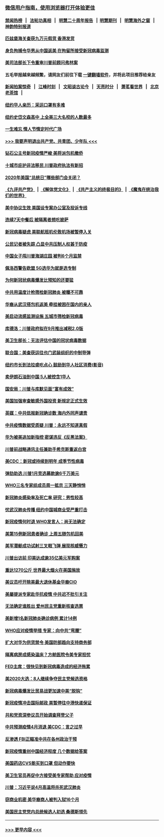 ### [微信用户指南，使用浏览器打开体验更佳](https://github.com/gfw-breaker/banned-news1/blob/master/indexes/wechat-guide.md?t=0)
#### [禁闻热榜](热点新闻.md?t=0)  &nbsp;&nbsp;|&nbsp;&nbsp; [法轮功真相](https://github.com/gfw-breaker/truth/blob/master/README.md?t=0) &nbsp;&nbsp;|&nbsp;&nbsp; [明慧二十周年报告](https://github.com/gfw-breaker/mh-reports/blob/master/README.md?t=0) &nbsp;&nbsp;|&nbsp;&nbsp;[明慧期刊](https://github.com/gfw-breaker/mh-qikan) &nbsp;&nbsp;|&nbsp;&nbsp; [明慧海外之窗](https://github.com/gfw-breaker/mh-news/blob/master/README.md?t=0) &nbsp;&nbsp;|&nbsp;&nbsp; [神韵特别报道](https://github.com/gfw-breaker/mh-news/blob/master/shenyun.md?t=0)
#### [匹兹堡海关查获九万元假货 香港发货](../pages/nsc412/n11870716.md?t=02151733) 
#### [身负拘捕令华男从中国返美  在拘留所接受新冠病毒监测](../pages/nsc412/n11870710.md?t=02151733) 
#### [美司法部长下令重审川普前顾问弗林案](../pages/nsc412/n11870258.md?t=02151733) 
#### 五毛举报越来越频繁，请网友们前往下载 [一键翻墙软件](https://github.com/gfw-breaker/ssr-accounts)，并将此项目推荐给亲友
#### [新闻拍案惊奇](https://github.com/gfw-breaker/banned-news1/blob/master/pages/link4.md) &nbsp;&nbsp;|&nbsp;&nbsp; [江峰时刻](https://github.com/gfw-breaker/banned-news1/blob/master/pages/link4.md) &nbsp;&nbsp;|&nbsp;&nbsp; [文昭谈古论今](https://github.com/gfw-breaker/banned-news1/blob/master/pages/link4.md) &nbsp;&nbsp;|&nbsp;&nbsp; [天亮时分](https://github.com/gfw-breaker/banned-news1/blob/master/pages/link4.md) &nbsp;&nbsp;|&nbsp;&nbsp; [萧茗看世界](https://github.com/gfw-breaker/banned-news1/blob/master/pages/link4.md) &nbsp;&nbsp;|&nbsp;&nbsp; [北京老茶馆](https://github.com/gfw-breaker/banned-news1/blob/master/pages/link4.md) &nbsp;&nbsp;|&nbsp;&nbsp; 
#### [纽约华人亲历：采运口罩有多难](../pages/nsc412/n11870531.md?t=02151733) 
#### [纽约史岱文森高中  上全美三大名校的人数最多](../pages/nsc412/n11870557.md?t=02151733) 
#### [一生难忘 情人节情定时代广场](../pages/nsc412/n11870536.md?t=02151733) 
#### [>>> 我要声明退出共产党、共青团、少年队 <<<](https://github.com/begood0513/goodnews/blob/master/quit/letter.md) 
#### [钻石公主号新冠疫情严峻 美将派包机撤侨](../pages/nsc412/n11870505.md?t=02151733) 
#### [十城市庇护非法移民 川普政府执法有新招](../pages/nsc412/n11870410.md?t=02151733) 
#### [2020年美国“总统日”哪些部门会关闭？](../pages/nsc412/n11870148.md?t=02151733) 
#### [《九评共产党》](https://github.com/begood0513/9ping.md/blob/master/README.md) &nbsp;|&nbsp; [《解体党文化》](../../../../jtdwh.md/blob/master/README.md)  &nbsp;|&nbsp; [《共产主义的终极目的》](../../../../gczydzjmd.md/blob/master/README.md) &nbsp;|&nbsp; [《魔鬼在统治我们的世界》](../../../../mgztzwmdsj.md/blob/master/README.md) 
#### [美中协议生效 美国设专案办公室及投诉专线](../pages/nsc412/n11870266.md?t=02151733) 
#### [连续7天中餐后 被隔离者想吃披萨](../pages/nsc412/n11870243.md?t=02151733) 
#### [新冠病毒疑虑 美联航班机伦敦机场被暂停入关](../pages/nsc412/n11870015.md?t=02151733) 
#### [公民记者被失踪 凸显中共压制人权甚于防疫](../pages/nsc412/n11870042.md?t=02151733) 
#### [中国女子闯川普海湖庄园 被判6个月监禁](../pages/nsc412/n11869919.md?t=02151733) 
#### [佩洛西警告欧盟 5G选华为就是选专制](../pages/nsc412/n11869898.md?t=02151733) 
#### [为何新冠状病毒爆发比预知的还要猛](../pages/nsc412/n11869828.md?t=02151733) 
#### [中共用温度计枪筛检新冠肺炎 被曝不可靠](../pages/nsc412/n11869707.md?t=02151733) 
#### [华裔从武汉搭包机返美 牵挂被困在国内的亲人](../pages/nsc412/n11869711.md?t=02151733) 
#### [美启动流感监测设施 五城市筛检新冠病毒](../pages/nsc412/n11869689.md?t=02151733) 
#### [库德洛：川普政府拟在9月推出减税2.0版](../pages/nsc412/n11869627.md?t=02151733) 
#### [美卫生部长：无法评估中国的冠状病毒数据](../pages/nsc412/n11869301.md?t=02151733) 
#### [联合国：美查获运往也门武装组织的中制导弹](../pages/nsc412/n11868677.md?t=02151733) 
#### [纽约市长到法拉盛吃点心  鼓励到华人社区消费(影音)](../pages/nsc412/n11868197.md?t=02151733) 
#### [卖伊朗石油到中国  5人被控含1华人](../pages/nsc412/n11867988.md?t=02151733) 
#### [国安局：川普与库默见面“富有成效”](../pages/nsc412/n11867976.md?t=02151733) 
#### [美国加强审查敏感外国投资 新规定正式生效](../pages/nsc412/n11868041.md?t=02151733) 
#### [英媒：中共低报新冠确诊数 海内外同声谴责](../pages/nsc412/n11867421.md?t=02151733) 
#### [中共疫情数据受质疑 川普：永远不知道真假](../pages/nsc412/n11867195.md?t=02151733) 
#### [华为被美追加新指控 密谋违反《反黑法案》](../pages/nsc412/n11867191.md?t=02151733) 
#### [川普前战略通讯主任兼助手希克斯重返白宫](../pages/nsc412/n11867104.md?t=02151733) 
#### [美CDC：新冠或持续到明年 成季节性病毒](../pages/nsc412/n11867279.md?t=02151733) 
#### [弹劾助选 川普1月竞选募款逾6千万美元](../pages/nsc412/n11866950.md?t=02151733) 
#### [WHO三名专家组成员周一抵京 三天静悄悄](../pages/nsc412/n11866947.md?t=02151733) 
#### [新冠肺炎感染率及死亡率 研究：男性较高](../pages/nsc412/n11866956.md?t=02151733) 
#### [忧武汉肺炎传播 纽约中国城商业受严重打击](../pages/nsc412/n11866902.md?t=02151733) 
#### [新冠疫情何时退 WHO发言人：尚无法确定](../pages/nsc412/n11866864.md?t=02151733) 
#### [美第15例新冠患者确诊 上周五随包机回美](../pages/nsc412/n11866852.md?t=02151733) 
#### [美军潜艇成功试射三叉戟飞弹 展现核威慑力](../pages/nsc412/n11866046.md?t=02151733) 
#### [川普出访前 印美达成逾35亿美元军购案](../pages/nsc412/n11865444.md?t=02151733) 
#### [重达1270公斤 世界最大烟火在美国施放](../pages/nsc412/n11865198.md?t=02151733) 
#### [美议员吁开除美最大退休基金华裔CIO](../pages/nsc412/n11865230.md?t=02151733) 
#### [美屡提派专家赴华抗疫情 中共迟不批引关注](../pages/nsc412/n11864719.md?t=02151733) 
#### [无法确定谁胜出 爱州民主党重新核查选票](../pages/nsc412/n11864830.md?t=02151733) 
#### [美新增1名新冠肺炎确诊病例 累计14例](../pages/nsc412/n11864893.md?t=02151733) 
#### [WHO应对疫情举措 专家：向中共“弯腰”](../pages/nsc412/n11864727.md?t=02151733) 
#### [扩大对华为供货禁令 美国防部趋向支持商务部](../pages/nsc412/n11864773.md?t=02151733) 
#### [隔离病房成感染温床？方舱医院令美专家担忧](../pages/nsc412/n11864575.md?t=02151733) 
#### [FED主席：很快见到新冠病毒造成的经济拖累](../pages/nsc412/n11864507.md?t=02151733) 
#### [美2020大选：8人继续争夺民主党候选资格](../pages/nsc412/n11864327.md?t=02151733) 
#### [新冠病毒爆发比贸易战更加速中美“脱钩”](../pages/nsc412/n11864470.md?t=02151733) 
#### [新冠疫情冲击国际邮政 美暂停往中港快递保证](../pages/nsc412/n11864207.md?t=02151733) 
#### [共和党资深参议员开始调查拜登父子](../pages/nsc412/n11863984.md?t=02151733) 
#### [中共预测疫情4月消退 美CDC：言之过早](../pages/nsc412/n11864310.md?t=02151733) 
#### [反渗透 FBI正瞄准中共在各州政治干预](../pages/nsc412/n11864300.md?t=02151733) 
#### [新冠疫情重创中国经济程度 几个数据给答案](../pages/nsc412/n11864203.md?t=02151733) 
#### [美国药店CVS能买到口罩 但动作要快](../pages/nsc412/n11862438.md?t=02151733) 
#### [美卫生官员再促中方接受美专家帮助 应对疫情](../pages/nsc412/n11864043.md?t=02151733) 
#### [川普：习近平说4月高温将杀死武汉肺炎](../pages/nsc412/n11860814.md?t=02151733) 
#### [窃商业机密 美华裔商人被判入狱16个月](../pages/nsc412/n11863911.md?t=02151733) 
#### [美国民主党党内总统候选人初选 桑德斯领先](../pages/nsc412/n11863475.md?t=02151733) 

----
#### [ >>> 更早内容 <<< ](../indexes/nsc412-earlier.md)

